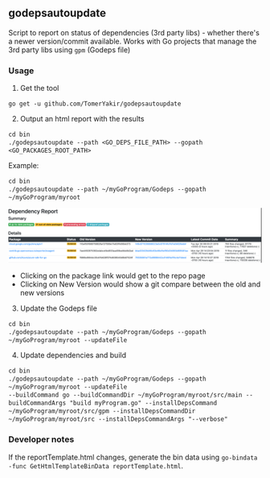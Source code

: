 ## godepsautoupdate
Script to report on status of dependencies (3rd party libs) - whether there's a newer version/commit available.
Works with Go projects that manage the 3rd party libs using `gpm` (Godeps file)

### Usage
1. Get the tool
```
go get -u github.com/TomerYakir/godepsautoupdate
```

2. Output an html report with the results
```
cd bin
./godepsautoupdate --path <GO_DEPS_FILE_PATH> --gopath <GO_PACKAGES_ROOT_PATH>
```

Example:
```
cd bin
./godepsautoupdate --path ~/myGoProgram/Godeps --gopath ~/myGoProgram/myroot
```

![Report Example](reportScreenshot.png?raw=true "Report Example")

- Clicking on the package link would get to the repo page
- Clicking on New Version would show a git compare between the old and new versions

3. Update the Godeps file
```
cd bin
./godepsautoupdate --path ~/myGoProgram/Godeps --gopath ~/myGoProgram/myroot --updateFile
```

4. Update dependencies and build
```
cd bin
./godepsautoupdate --path ~/myGoProgram/Godeps --gopath ~/myGoProgram/myroot --updateFile 
--buildCommand go --buildCommandDir ~/myGoProgram/myroot/src/main --buildCommandArgs "build myProgram.go" --installDepsCommand ~/myGoProgram/myroot/src/gpm --installDepsCommandDir ~/myGoProgram/myroot/src --installDepsCommandArgs "--verbose"
```

### Developer notes
If the reportTemplate.html changes, generate the bin data using `go-bindata -func GetHtmlTemplateBinData reportTemplate.html`.